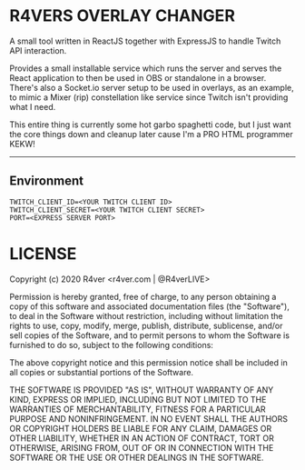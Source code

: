 # R4VERS OVERLAY CHANGER
A small tool written in ReactJS together with ExpressJS to handle Twitch API interaction.

Provides a small installable service which runs the server and serves the React application to then be used in OBS or standalone in a browser.
There's also a Socket.io server setup to be used in overlays, as an example, to mimic a Mixer (rip) constellation like service since Twitch isn't providing what I need.

This entire thing is currently some hot garbo spaghetti code, but I just want the core things down and cleanup later cause I'm a PRO HTML programmer KEKW!

---
## Environment
```
TWITCH_CLIENT_ID=<YOUR TWITCH CLIENT ID>
TWITCH_CLIENT_SECRET=<YOUR TWITCH CLIENT SECRET>
PORT=<EXPRESS SERVER PORT>
```

# LICENSE
Copyright (c) 2020 R4ver <r4ver.com | @R4verLIVE>

Permission is hereby granted, free of charge, to any person obtaining a copy
of this software and associated documentation files (the "Software"), to deal
in the Software without restriction, including without limitation the rights
to use, copy, modify, merge, publish, distribute, sublicense, and/or sell
copies of the Software, and to permit persons to whom the Software is
furnished to do so, subject to the following conditions:

The above copyright notice and this permission notice shall be included in all
copies or substantial portions of the Software.

THE SOFTWARE IS PROVIDED "AS IS", WITHOUT WARRANTY OF ANY KIND, EXPRESS OR
IMPLIED, INCLUDING BUT NOT LIMITED TO THE WARRANTIES OF MERCHANTABILITY,
FITNESS FOR A PARTICULAR PURPOSE AND NONINFRINGEMENT. IN NO EVENT SHALL THE
AUTHORS OR COPYRIGHT HOLDERS BE LIABLE FOR ANY CLAIM, DAMAGES OR OTHER
LIABILITY, WHETHER IN AN ACTION OF CONTRACT, TORT OR OTHERWISE, ARISING FROM,
OUT OF OR IN CONNECTION WITH THE SOFTWARE OR THE USE OR OTHER DEALINGS IN THE
SOFTWARE.